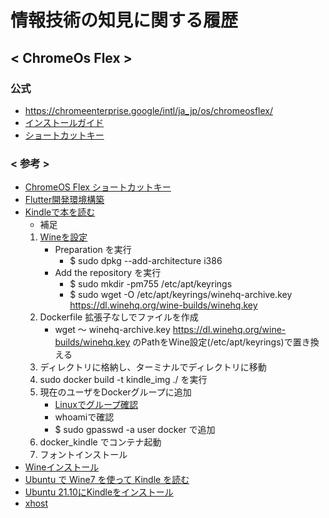 # 情報技術の知見に関する履歴

## < ChromeOs Flex >
### 公式
+ https://chromeenterprise.google/intl/ja_jp/os/chromeosflex/
+ [インストールガイド](https://support.google.com/chromeosflex/answer/11552529?hl=ja&visit_id=638087373823997548-1542311112&ref_topic=11551271&rd=1)
+ [ショートカットキー](https://support.google.com/chromebook/answer/183101?hl=ja)


### < 参考 >
+ [ChromeOS Flex ショートカットキー](https://4thsight.xyz/41777)
+ [Flutter開発環境構築](http://pineplanter.moo.jp/non-it-salaryman/2022/02/07/chromebook-flutter/)
+ [Kindleで本を読む](https://zenn.dev/junkawa/articles/chromeosflex_install_kindleforpc#crostini-%E7%92%B0%E5%A2%83)
  + 補足
  1. [Wineを設定](https://wiki.winehq.org/Debian)
      + Preparation を実行
        + $ sudo dpkg --add-architecture i386 
      + Add the repository を実行
        + $ sudo mkdir -pm755 /etc/apt/keyrings
        + $ sudo wget -O /etc/apt/keyrings/winehq-archive.key https://dl.winehq.org/wine-builds/winehq.key
  1. Dockerfile 拡張子なしでファイルを作成
      + wget 〜 winehq-archive.key https://dl.winehq.org/wine-builds/winehq.key のPathをWine設定(/etc/apt/keyrings)で置き換える
  1. ディレクトリに格納し、ターミナルでディレクトリに移動
  1. sudo docker build -t kindle_img ./ を実行
  1. 現在のユーザをDockerグループに追加
      + [Linuxでグループ確認](https://kazmax.zpp.jp/linux_beginner/etc_group.html)
      + whoamiで確認
      + $ sudo gpasswd -a user docker で追加
  1. docker_kindle でコンテナ起動
  1. フォントインストール
+ [Wineインストール](https://pc.watch.impress.co.jp/docs/column/nishikawa/1442374.html)
+ [Ubuntu で Wine7 を使って Kindle を読む](https://qiita.com/nanbuwks/items/a8f3b558cae92e5576bf)
+ [Ubuntu 21.10にKindleをインストール](https://qiita.com/relu/items/8fc87a895e17609012aa)
+ [xhost](https://kledgeb.blogspot.com/2012/09/ubuntu-x-2.html) 
